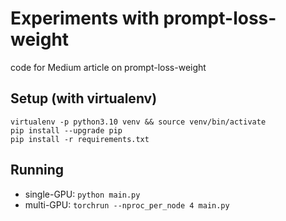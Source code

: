 # Experiments with prompt-loss-weight
code for Medium article on prompt-loss-weight

## Setup (with virtualenv)
```
virtualenv -p python3.10 venv && source venv/bin/activate
pip install --upgrade pip
pip install -r requirements.txt
```

## Running
- single-GPU: `python main.py`
- multi-GPU: `torchrun --nproc_per_node 4 main.py`
